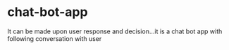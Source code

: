 # chat-bot-app
It can be made upon user response and decision...it is a chat bot app with following conversation with user
